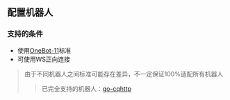 ## 配置机器人
### 支持的条件
- 使用[OneBot-11](https://github.com/botuniverse/onebot-11)标准
- 可使用WS正向连接

>由于不同机器人之间标准可能存在差异，不一定保证100%适配所有机器人  
>>已完全支持的机器人：[go-cqhttp](https://github.com/Mrs4s/go-cqhttp)

